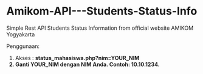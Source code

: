 # Amikom-API---Students-Status-Info
Simple Rest API Students Status Information from official website AMIKOM Yogyakarta

Penggunaan:<br/>
1. Akses : <b>status_mahasiswa.php?nim=YOUR_NIM<b><br>
2. Ganti <b>YOUR_NIM<b> dengan NIM Anda. Contoh: 10.10.1234.
